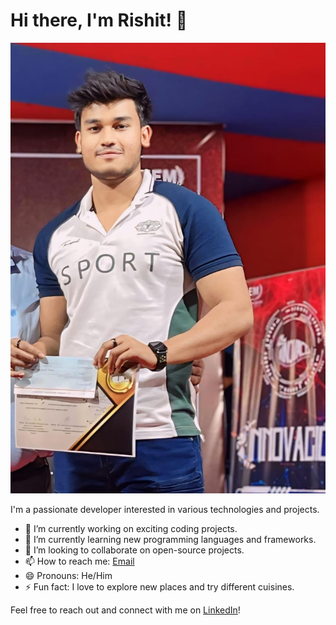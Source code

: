 # Hi there, I'm Rishit! 👋

![Rishit's Profile](https://github.com/rishit-roars/rishit-roars/blob/6f7acd83accd2e2a35865799a586fb7532bcbb3c/WhatsApp%20Image%202024-03-29%20at%2013.35.35.jpeg)

I'm a passionate developer interested in various technologies and projects.

- 🔭 I’m currently working on exciting coding projects.
- 🌱 I’m currently learning new programming languages and frameworks.
- 👯 I’m looking to collaborate on open-source projects.
- 📫 How to reach me: [Email](Rishit.Chowdhury2022@iem.edu.in)
- 😄 Pronouns: He/Him
- ⚡ Fun fact: I love to explore new places and try different cuisines.

Feel free to reach out and connect with me on [LinkedIn](https://www.linkedin.com/in/rishit-chowdhury-478b59285/)!

